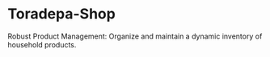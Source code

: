 # Toradepa-Shop
Robust Product Management: Organize and maintain a dynamic inventory of household products.
